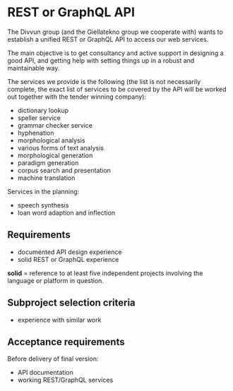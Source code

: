 # REST or GraphQL API

The Divvun group (and the Giellatekno group we cooperate with) wants to establish a unified REST or GraphQL API to access our web services.

The main objective is to get consultancy and active support in designing a good
API, and getting help with setting things up in a robust and maintainable way.

The services we provide is the following (the list is not necessarily complete, the exact list of services to be covered by the API will be worked out together with the tender winning company):

* dictionary lookup
* speller service
* grammar checker service
* hyphenation
* morphological analysis
* various forms of text analysis
* morphological generation
* paradigm generation
* corpus search and presentation
* machine translation

Services in the planning:

* speech synthesis
* loan word adaption and inflection

## Requirements

* documented API design experience
* solid REST or GraphQL experience

**solid** = reference to at least five independent projects involving the language or platform in question.

## Subproject selection criteria

* experience with similar work

## Acceptance requirements

Before delivery of final version:

* API documentation
* working REST/GraphQL services
